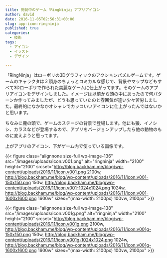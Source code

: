 ```yaml
---
title: 開発中のゲーム「RingNinja」アプリアイコン
author: david
date: 2016-11-05T02:56:31+00:00
slug: app-icon-ringninja
published: true
categories:
  - 技術
tags:
  - アイコン
  - イラスト
  - デザイン

---
```

「RingNinja」はローポリの3Dグラフィックのアクションパズルゲームです。ゲームのキャラクタは２頭身のちょっとコミカルな感じで、背景やマップなどもすべて3Dローポリで作られた美麗なゲームに仕上がってます。そのゲームのアプリアイコンをデザインしました。イメージは以前から頭の中にあったので何パターンか作ってみましたが、どうも思っていたのと雰囲気が違い少々苦労しました。最終的になかなかオシャレでカッコいいアイコンに仕上がったんではないかと思います。

ちなみに鹿の頭で、ゲームのステージの背景で登場します。他にも狼、イノシシ、カラスなどが登場するので、アプリをバージョンアップしたら他の動物のものに変えようと思ってます。

上がアプリのアイコン、下がゲーム内で使っている画像です。

{{< figure class="alignnone size-full wp-image-136" src="/images/uploads/icon.v001.png" alt="ringninja" width="2100" height="2100" srcset="http://blog.backham.me/blog/wp-content/uploads/2016/11/icon.v001.png 2100w, http://blog.backham.me/blog/wp-content/uploads/2016/11/icon.v001-150x150.png 150w, http://blog.backham.me/blog/wp-content/uploads/2016/11/icon.v001-1024x1024.png 1024w, http://blog.backham.me/blog/wp-content/uploads/2016/11/icon.v001-1600x1600.png 1600w" sizes="(max-width: 2100px) 100vw, 2100px" >}}

{{< figure class="alignnone size-full wp-image-138" src="/images/uploads/icon.v001g.png" alt="ringninja" width="2100" height="2100" srcset="http://blog.backham.me/blog/wp-content/uploads/2016/11/icon.v001g.png 2100w, http://blog.backham.me/blog/wp-content/uploads/2016/11/icon.v001g-150x150.png 150w, http://blog.backham.me/blog/wp-content/uploads/2016/11/icon.v001g-1024x1024.png 1024w, http://blog.backham.me/blog/wp-content/uploads/2016/11/icon.v001g-1600x1600.png 1600w" sizes="(max-width: 2100px) 100vw, 2100px" >}}

 [1]: http://backham.me/blog/wp-content/uploads/2016/11/icon.v001.png
 [2]: http://backham.me/blog/wp-content/uploads/2016/11/icon.v001g.png